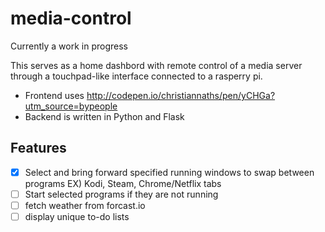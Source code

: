 # media-control
Currently a work in progress

This serves as a home dashbord with remote control of a media server through a touchpad-like interface connected to a rasperry pi. 

- Frontend uses http://codepen.io/christiannaths/pen/yCHGa?utm_source=bypeople
- Backend is written in Python and Flask

## Features

- [x] Select and bring forward specified running windows to swap between programs
      EX) Kodi, Steam, Chrome/Netflix tabs
- [ ] Start selected programs if they are not running
- [ ] fetch weather from forcast.io
- [ ] display unique to-do lists
